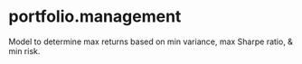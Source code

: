 # portfolio.management
Model to determine max returns based on min variance, max Sharpe ratio, &amp; min risk.
